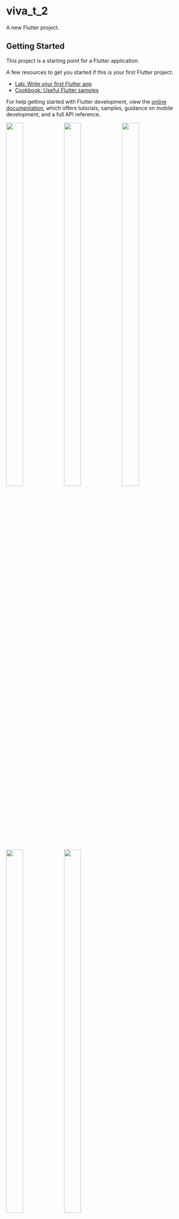 # viva_t_2

A new Flutter project.

## Getting Started

This project is a starting point for a Flutter application.

A few resources to get you started if this is your first Flutter project:

- [Lab: Write your first Flutter app](https://docs.flutter.dev/get-started/codelab)
- [Cookbook: Useful Flutter samples](https://docs.flutter.dev/cookbook)

For help getting started with Flutter development, view the
[online documentation](https://docs.flutter.dev/), which offers tutorials,
samples, guidance on mobile development, and a full API reference.

<p>

<img src="https://user-images.githubusercontent.com/120082785/231391782-4f0ae06e-53c9-45b8-9a8a-4b3cd05a0fe8.png" height="50%" width="30%">
<img src="https://user-images.githubusercontent.com/120082785/231391799-09daaf65-6bce-463c-a5ba-ad0b6f107c20.png" height="50%" width="30%">
<img src="https://user-images.githubusercontent.com/120082785/231391804-fa4e601f-90a8-4adc-ab6d-6bc68d9258f7.png" height="50%" width="30%">
<img src="https://user-images.githubusercontent.com/120082785/231391811-0ff2c732-fdd8-4a31-a2ef-2038f287e58a.png" height="50%" width="30%">
<img src="https://user-images.githubusercontent.com/120082785/231391815-616c1fb4-7270-4079-9cfd-727c7473aaa4.png" height="50%" width="30%">
</p>


